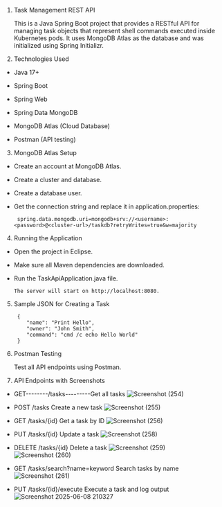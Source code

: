 1. Task Management REST API

   This is a Java Spring Boot project that provides a RESTful API for managing task objects that represent shell commands executed inside Kubernetes pods. It uses MongoDB Atlas as the database and was initialized using Spring Initializr.


2. Technologies Used
   
* Java 17+

* Spring Boot

* Spring Web

* Spring Data MongoDB

* MongoDB Atlas (Cloud Database)

* Postman (API testing)

  
3. MongoDB Atlas Setup
* Create an account at MongoDB Atlas.

* Create a cluster and database.

* Create a database user.

* Get the connection string and replace it in application.properties:
  
       spring.data.mongodb.uri=mongodb+srv://<username>:<password>@<cluster-url>/taskdb?retryWrites=true&w=majority





4. Running the Application

* Open the project in Eclipse.

* Make sure all Maven dependencies are downloaded.

* Run the TaskApiApplication.java file. 

      The server will start on http://localhost:8080.




5. Sample JSON for Creating a Task

        {
           "name": "Print Hello",
           "owner": "John Smith",
           "command": "cmd /c echo Hello World"
        }




6. Postman Testing
   
   Test all API endpoints using Postman.



   
8. API Endpoints with Screenshots

* GET--------/tasks---------Get all tasks ![Screenshot (254)](https://github.com/user-attachments/assets/150e57d6-868f-46d3-9135-5c4868d89c0d)


* POST	/tasks	Create a new task  ![Screenshot (255)](https://github.com/user-attachments/assets/7b096c24-d40c-4ed3-972e-38f3494fd8da)


* GET	/tasks/{id}	Get a task by ID ![Screenshot (256)](https://github.com/user-attachments/assets/5ff5d9fa-c82b-4653-bef0-50e25ff65238)


* PUT	/tasks/{id}	Update a task ![Screenshot (258)](https://github.com/user-attachments/assets/061075cf-046b-4faf-9434-43541a2546bf)


* DELETE	/tasks/{id}	Delete a task ![Screenshot (259)](https://github.com/user-attachments/assets/f9b0a76d-299b-485e-92d9-ddd9810e0754) ![Screenshot (260)](https://github.com/user-attachments/assets/ab7738b1-86aa-47df-b774-4da53383e25b)



* GET	/tasks/search?name=keyword	Search tasks by name ![Screenshot (261)](https://github.com/user-attachments/assets/bf10e65d-25f4-4acf-a776-cf48a39da025)

  
* PUT	/tasks/{id}/execute	Execute a task and log output ![Screenshot 2025-06-08 210327](https://github.com/user-attachments/assets/2d9f2f9f-357b-41e8-b26c-9f44c243499d)
